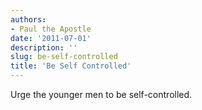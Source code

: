 ```yaml
---
authors:
- Paul the Apostle
date: '2011-07-01'
description: ''
slug: be-self-controlled
title: 'Be Self Controlled'
---
```

Urge the younger men to be self-controlled.



